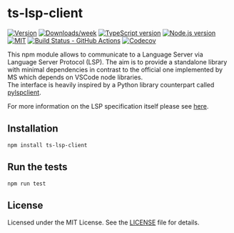 # ts-lsp-client

[![Version][npm-badge]][npm]
[![Downloads/week][npm-dw-badge]][npm]
[![TypeScript version][ts-badge]][typescript-4-3]
[![Node.js version][nodejs-badge]][nodejs]
[![MIT][license-badge]][license]
[![Build Status - GitHub Actions][gha-badge]][gha-ci]
[![Codecov][codecov-badge]][codecov]

This npm module allows to communicate to a Language Server via Language Server Protocol (LSP).
The aim is to provide a standalone library with minimal dependencies in contrast to the official one implemented by MS which depends on VSCode node libraries.  
The interface is heavily inspired by a Python library counterpart called [pylspclient][pylspclient].

For more information on the LSP specification itself please see [here][lsp].

## Installation

```
npm install ts-lsp-client
```

## Run the tests

```
npm run test
```

## License

Licensed under the MIT License. See the [LICENSE](https://github.com/ImperiumMaximus/ts-lsp-client/blob/main/LICENSE) file for details.

[ts-badge]: https://img.shields.io/badge/TypeScript-4.3-blue.svg
[nodejs-badge]: https://img.shields.io/badge/Node.js->=%2014.16-yellow.svg
[nodejs]: https://nodejs.org/dist/latest-v14.x/docs/api/
[gha-badge]: https://github.com/ImperiumMaximus/ts-lsp-client/actions/workflows/nodejs.yml/badge.svg
[gha-ci]: https://github.com/ImperiumMaximus/ts-lsp-client/actions/workflows/nodejs.yml
[typescript]: https://www.typescriptlang.org/
[typescript-4-3]: https://www.typescriptlang.org/docs/handbook/release-notes/typescript-4-3.html
[license-badge]: https://img.shields.io/badge/license-MIT-orange.svg
[license]: https://github.com/ImperiumMaximus/ts-lsp-client/blob/main/LICENSE
[jest]: https://facebook.github.io/jest/
[eslint]: https://github.com/eslint/eslint
[prettier]: https://prettier.io
[volta]: https://volta.sh
[volta-getting-started]: https://docs.volta.sh/guide/getting-started
[volta-tomdale]: https://twitter.com/tomdale/status/1162017336699838467?s=20
[gh-actions]: https://github.com/features/actions
[codecov-badge]: https://codecov.io/gh/ImperiumMaximus/ts-lsp-client/branch/main/graph/badge.svg?token=fWTfaFk0Oz
[codecov]: https://codecov.io/gh/ImperiumMaximus/ts-lsp-client
[pylspclient]: https://github.com/yeger00/pylspclient
[lsp]: https://microsoft.github.io/language-server-protocol/
[npm-badge]: https://img.shields.io/npm/v/ts-lsp-client.svg
[npm]: https://npmjs.org/package/ts-lsp-client
[npm-dw-badge]: https://img.shields.io/npm/dw/ts-lsp-client.svg